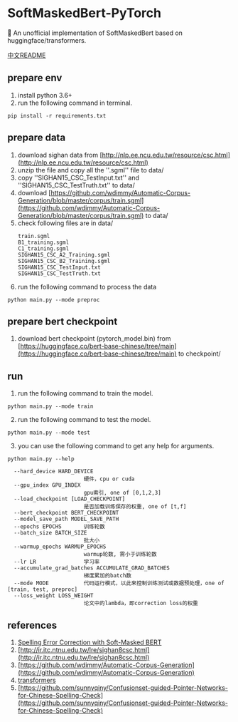 # SoftMaskedBert-PyTorch
🙈 An unofficial implementation of SoftMaskedBert based on huggingface/transformers.

[中文README](readme_zh.md)

## prepare env
1. install python 3.6+
2. run the following command in terminal.
```shell
pip install -r requirements.txt
```

## prepare data
1. download sighan data from [http://nlp.ee.ncu.edu.tw/resource/csc.html](http://nlp.ee.ncu.edu.tw/resource/csc.html)
2. unzip the file and copy all the ''.sgml'' file to data/
3. copy ''SIGHAN15_CSC_TestInput.txt'' and ''SIGHAN15_CSC_TestTruth.txt'' to data/
4. download [https://github.com/wdimmy/Automatic-Corpus-Generation/blob/master/corpus/train.sgml](https://github.com/wdimmy/Automatic-Corpus-Generation/blob/master/corpus/train.sgml) to data/
5. check following files are in data/
    ```
    train.sgml
    B1_training.sgml
    C1_training.sgml  
    SIGHAN15_CSC_A2_Training.sgml  
    SIGHAN15_CSC_B2_Training.sgml  
    SIGHAN15_CSC_TestInput.txt
    SIGHAN15_CSC_TestTruth.txt
    ```
6. run the following command to process the data
```shell
python main.py --mode preproc
```

## prepare bert checkpoint
1. download bert checkpoint (pytorch_model.bin) from [https://huggingface.co/bert-base-chinese/tree/main](https://huggingface.co/bert-base-chinese/tree/main) to checkpoint/

## run
1. run the following command to train the model.
```shell
python main.py --mode train
```
2. run the following command to test the model.
```shell
python main.py --mode test
```
3. you can use the following command to get any help for arguments.
```shell
python main.py --help
```
```
  --hard_device HARD_DEVICE
                        硬件，cpu or cuda
  --gpu_index GPU_INDEX
                        gpu索引, one of [0,1,2,3]
  --load_checkpoint [LOAD_CHECKPOINT]
                        是否加载训练保存的权重, one of [t,f]
  --bert_checkpoint BERT_CHECKPOINT
  --model_save_path MODEL_SAVE_PATH
  --epochs EPOCHS       训练轮数
  --batch_size BATCH_SIZE
                        批大小
  --warmup_epochs WARMUP_EPOCHS
                        warmup轮数, 需小于训练轮数
  --lr LR               学习率
  --accumulate_grad_batches ACCUMULATE_GRAD_BATCHES
                        梯度累加的batch数
  --mode MODE           代码运行模式，以此来控制训练测试或数据预处理，one of [train, test, preproc]
  --loss_weight LOSS_WEIGHT
                        论文中的lambda，即correction loss的权重
```



## references
1. [Spelling Error Correction with Soft-Masked BERT](https://arxiv.org/abs/2005.07421)
2. [http://ir.itc.ntnu.edu.tw/lre/sighan8csc.html](http://ir.itc.ntnu.edu.tw/lre/sighan8csc.html)
3. [https://github.com/wdimmy/Automatic-Corpus-Generation](https://github.com/wdimmy/Automatic-Corpus-Generation)
4. [transformers](https://huggingface.co/)
5. [https://github.com/sunnyqiny/Confusionset-guided-Pointer-Networks-for-Chinese-Spelling-Check](https://github.com/sunnyqiny/Confusionset-guided-Pointer-Networks-for-Chinese-Spelling-Check)